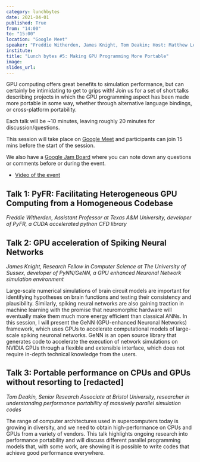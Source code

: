 ```yaml
---
category: lunchbytes
date: 2021-04-01
published: True
from: "14:00"
to: "15:00"
location: "Google Meet"
speaker: "Freddie Witherden, James Knight, Tom Deakin; Host: Matthew Leach (RSE Sheffield)"
institute:
title: "Lunch bytes #5: Making GPU Programming More Portable"
image:
slides_url:
---
```


GPU computing offers great benefits to simulation performance, but can certainly be intimidating to get to grips with! Join us for a set of short talks describing projects in which the GPU programming aspect has been made more portable in some way, whether through alternative language bindings, or cross-platform portability.

Each talk will be ~10 minutes, leaving roughly 20 minutes for discussion/questions.

This session will take place on [Google Meet](https://meet.google.com/sqk-bdmi-tjq) and participants can join 15 mins before the start of the session.

We also have a [Google Jam Board](https://jamboard.google.com/d/1Z6kZfJIabiWX31KgtEl6yoCo1Tlb4cRXgxUuFyqozEM/edit?usp=sharing) where you can note down any questions or comments before or during the event.

- [Video of the event](https://digitalmedia.sheffield.ac.uk/media/Lunch%20bytes%205%20Making%20GPU%20Programming%20More%20Portable/1_lldycy2n)

## Talk 1: PyFR: Facilitating Heterogeneous GPU Computing from a Homogeneous Codebase

*Freddie Witherden, Assistant Professor at Texas A&M University, developer of PyFR, a CUDA accelerated python CFD library*


## Talk 2: GPU acceleration of Spiking Neural Networks

*James Knight, Research Fellow in Computer Science at The University of Sussex, developer of PyNN/GeNN, a GPU enhanced Neuronal Network simulation environment*

Large-scale numerical simulations of brain circuit models are important for identifying hypotheses on brain functions and testing their consistency and plausibility. Similarly, spiking neural networks are also gaining traction in machine learning with the promise that neuromorphic hardware will eventually make them much more energy efficient than classical ANNs. In this session, I will present the GeNN (GPU-enhanced Neuronal Networks) framework, which uses GPUs to accelerate computational models of large-scale spiking neuronal networks. GeNN is an open source library that generates code to accelerate the execution of network simulations on NVIDIA GPUs through a flexible and extensible interface, which does not require in-depth technical knowledge from the users.

## Talk 3: Portable performance on CPUs and GPUs without resorting to [redacted]

*Tom Deakin, Senior Research Associate at Bristol University, researcher in understanding performance portability of massively parallel simulation codes*

The range of computer architectures used in supercomputers today is growing in diversity, and we need to obtain high-performance on CPUs and GPUs from a variety of vendors. This talk highlights ongoing research into performance portability and will discuss different parallel programming models that, with some work, are showing it is possible to write codes that achieve good performance everywhere.
